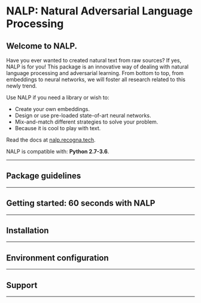 # NALP: Natural Adversarial Language Processing

## Welcome to NALP.
Have you ever wanted to created natural text from raw sources? If yes, NALP is for you! This package is an innovative way of dealing with natural language processing and adversarial learning. From bottom to top, from embeddings to neural networks, we will foster all research related to this newly trend.

Use NALP if you need a library or wish to:
* Create your own embeddings.
* Design or use pre-loaded state-of-art neural networks.
* Mix-and-match different strategies to solve your problem.
* Because it is cool to play with text.

Read the docs at [nalp.recogna.tech](http://nalp.recogna.tech).

NALP is compatible with: **Python 2.7-3.6**.

---

## Package guidelines

---

## Getting started: 60 seconds with NALP

---

## Installation

---

## Environment configuration

---

## Support

---